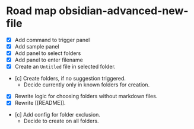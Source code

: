 # Road map obsidian-advanced-new-file

* [x] Add command to trigger panel
* [x] Add sample panel
* [x] Add panel to select folders
* [x] Add panel to enter filename
* [x] Create an `Untitled` file in selected folder.
* [c] Create folders, if no suggestion triggered.
  - Decide currently only in known folders for creation.
* [x] Rewrite logic for choosing folders without markdown files.
* [x] Rewrite [[README]].
* [c] Add config for folder exclusion.
  - Decide to create on all folders.

